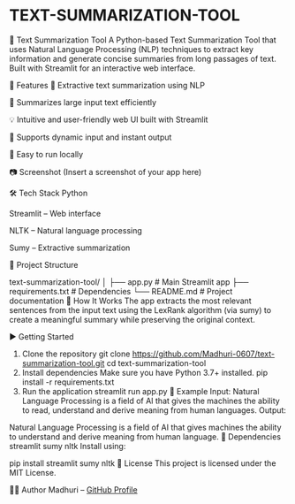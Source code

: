 # TEXT-SUMMARIZATION-TOOL

📝 Text Summarization Tool
A Python-based Text Summarization Tool that uses Natural Language Processing (NLP) techniques to extract key information and generate concise summaries from long passages of text. Built with Streamlit for an interactive web interface.

🚀 Features
🧠 Extractive text summarization using NLP

📜 Summarizes large input text efficiently

💡 Intuitive and user-friendly web UI built with Streamlit

🔁 Supports dynamic input and instant output

🎯 Easy to run locally

📷 Screenshot
(Insert a screenshot of your app here)

🛠️ Tech Stack
Python

Streamlit – Web interface

NLTK – Natural language processing

Sumy – Extractive summarization

📂 Project Structure

text-summarization-tool/
│
├── app.py               # Main Streamlit app
├── requirements.txt     # Dependencies
└── README.md            # Project documentation
🧪 How It Works
The app extracts the most relevant sentences from the input text using the LexRank algorithm (via sumy) to create a meaningful summary while preserving the original context.

▶️ Getting Started
1. Clone the repository
git clone https://github.com/Madhuri-0607/text-summarization-tool.git
cd text-summarization-tool
2. Install dependencies
Make sure you have Python 3.7+ installed.
pip install -r requirements.txt
3. Run the application
streamlit run app.py
🧾 Example
Input:
Natural Language Processing is a field of AI that gives the machines the ability to read, understand and derive meaning from human languages.
Output:

Natural Language Processing is a field of AI that gives machines the ability to understand and derive meaning from human language.
📌 Dependencies
streamlit
sumy
nltk
Install using:

pip install streamlit sumy nltk
📄 License
This project is licensed under the MIT License.

🙋‍♀️ Author
Madhuri – [GitHub Profile](https://github.com/Madhuri-0607)
